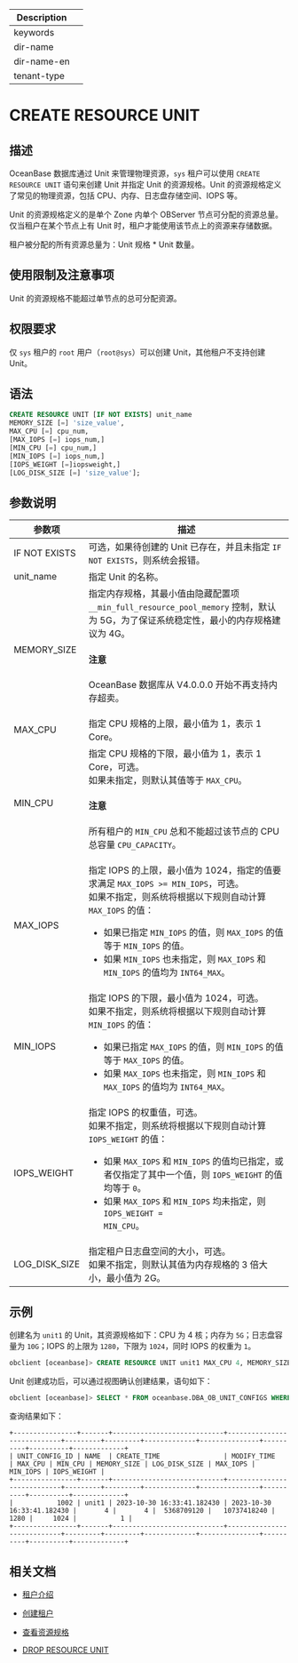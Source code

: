 | Description   |                 |
|---------------|-----------------|
| keywords      |                 |
| dir-name      |                 |
| dir-name-en   |                 |
| tenant-type   |                 |

# CREATE RESOURCE UNIT

## 描述

OceanBase 数据库通过 Unit 来管理物理资源，`sys` 租户可以使用 `CREATE RESOURCE UNIT` 语句来创建 Unit 并指定 Unit 的资源规格。Unit 的资源规格定义了常见的物理资源，包括 CPU、内存、日志盘存储空间、IOPS 等。

Unit 的资源规格定义的是单个 Zone 内单个 OBServer 节点可分配的资源总量。仅当租户在某个节点上有 Unit 时，租户才能使用该节点上的资源来存储数据。

租户被分配的所有资源总量为：Unit 规格 \* Unit 数量。

## 使用限制及注意事项

Unit 的资源规格不能超过单节点的总可分配资源。

## 权限要求

仅 `sys` 租户的 `root` 用户（`root@sys`）可以创建 Unit，其他租户不支持创建 Unit。

## 语法

```sql
CREATE RESOURCE UNIT [IF NOT EXISTS] unit_name
MEMORY_SIZE [=] 'size_value',
MAX_CPU [=] cpu_num,
[MAX_IOPS [=] iops_num,]
[MIN_CPU [=] cpu_num,]
[MIN_IOPS [=] iops_num,]
[IOPS_WEIGHT [=]iopsweight,]
[LOG_DISK_SIZE [=] 'size_value'];
```

## 参数说明

|     参数项       |          描述                                                                                                                    |
|-----------------|----------------------------------------------------------------------------------------------------------------------------------|
| IF NOT EXISTS   | 可选，如果待创建的 Unit 已存在，并且未指定 `IF NOT EXISTS`，则系统会报错。                                                            |
| unit_name       | 指定 Unit 的名称。                                                                                                                |
| MEMORY_SIZE     | 指定内存规格，其最小值由隐藏配置项 `__min_full_resource_pool_memory` 控制，默认为 5G，为了保证系统稳定性，最小的内存规格建议为 4G。  <main id="notice" type='notice'><h4>注意</h4><p>OceanBase 数据库从 V4.0.0.0 开始不再支持内存超卖。</p></main> |
| MAX_CPU         | 指定 CPU 规格的上限，最小值为 1，表示 1 Core。                                                                                                      |
| MIN_CPU         | 指定 CPU 规格的下限，最小值为 1，表示 1 Core，可选。</br>如果未指定，则默认其值等于 `MAX_CPU`。<main id="notice" type='notice'><h4>注意</h4><p>所有租户的 <code>MIN_CPU</code> 总和不能超过该节点的 CPU 总容量 <code>CPU_CAPACITY</code>。</p></main>  |
| MAX_IOPS        | 指定 IOPS 的上限，最小值为 1024，指定的值要求满足 `MAX_IOPS >= MIN_IOPS`，可选。</br>如果不指定，则系统将根据以下规则自动计算 `MAX_IOPS` 的值：<ul><li> 如果已指定 <code>MIN_IOPS</code> 的值，则 <code>MAX_IOPS</code> 的值等于 <code>MIN_IOPS</code> 的值。</li> <li>如果 <code>MIN_IOPS</code> 也未指定，则 <code>MAX_IOPS</code> 和 <code>MIN_IOPS</code> 的值均为 <code>INT64_MAX</code>。</li></ul>                                                                |
| MIN_IOPS        | 指定 IOPS 的下限，最小值为 1024，可选。 </br>如果不指定，则系统将根据以下规则自动计算 `MIN_IOPS` 的值：<ul><li> 如果已指定 <code>MAX_IOPS</code> 的值，则 <code>MIN_IOPS</code> 的值等于 <code>MAX_IOPS</code> 的值。</li> <li>如果 <code>MAX_IOPS</code> 也未指定，则 <code>MIN_IOPS</code> 和 <code>MAX_IOPS</code> 的值均为 <code>INT64_MAX</code>。</li></ul>                                                                                                 |
| IOPS_WEIGHT     | 指定 IOPS 的权重值，可选。 </br>如果不指定，则系统将根据以下规则自动计算 `IOPS_WEIGHT` 的值：<ul><li>如果 <code>MAX_IOPS</code> 和 <code>MIN_IOPS</code> 的值均已指定，或者仅指定了其中一个值，则 <code>IOPS_WEIGHT</code> 的值均等于 <code>0</code>。</li> <li>如果 <code>MAX_IOPS</code> 和 <code>MIN_IOPS</code> 均未指定，则 <code>IOPS_WEIGHT = MIN_CPU</code>。</li></ul>                                                                                                            |
| LOG_DISK_SIZE   | 指定租户日志盘空间的大小，可选。</br>如果不指定，则默认其值为内存规格的 3 倍大小，最小值为 2G。|

## 示例

创建名为 `unit1` 的 Unit，其资源规格如下：CPU 为 4 核；内存为 `5G`；日志盘容量为 `10G`；IOPS 的上限为 `1280`，下限为 `1024`，同时 IOPS 的权重为 `1`。

```sql
obclient [oceanbase]> CREATE RESOURCE UNIT unit1 MAX_CPU 4, MEMORY_SIZE '5G', MAX_IOPS 1280,LOG_DISK_SIZE '10G', MIN_IOPS=1024, IOPS_WEIGHT=1;
```

Unit 创建成功后，可以通过视图确认创建结果，语句如下：

```sql
obclient [oceanbase]> SELECT * FROM oceanbase.DBA_OB_UNIT_CONFIGS WHERE NAME='unit1';
```

查询结果如下：

```shell
+----------------+-------+----------------------------+----------------------------+---------+---------+-------------+---------------+----------+----------+-------------+
| UNIT_CONFIG_ID | NAME  | CREATE_TIME                | MODIFY_TIME                | MAX_CPU | MIN_CPU | MEMORY_SIZE | LOG_DISK_SIZE | MAX_IOPS | MIN_IOPS | IOPS_WEIGHT |
+----------------+-------+----------------------------+----------------------------+---------+---------+-------------+---------------+----------+----------+-------------+
|           1002 | unit1 | 2023-10-30 16:33:41.182430 | 2023-10-30 16:33:41.182430 |       4 |       4 |  5368709120 |   10737418240 |     1280 |     1024 |           1 |
+----------------+-------+----------------------------+----------------------------+---------+---------+-------------+---------------+----------+----------+-------------+
```

## 相关文档

* [租户介绍](../../../../600.manage/200.tenant-management/100.tenant-introduction.md)

* [创建租户](../../../../600.manage/200.tenant-management/600.common-tenant-operations/200.manage-create-tenant.md)

* [查看资源规格](../../../../600.manage/200.tenant-management/600.common-tenant-operations/1600.resource-specification-management/100.view-resource-unit-configuration.md)

* [DROP RESOURCE UNIT](1000.drop-resource-unit.md)
